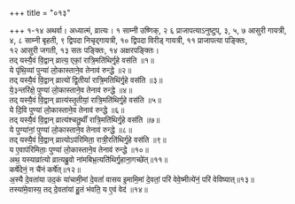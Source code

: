 +++
title = "०१३"

+++
१-१४ अथर्वा। अध्यात्मं, व्रात्यः। १ साम्नी उष्णिक्, २ ६ प्राजापत्याऽनुष्टुप्, ३, ५, ७ आसुरी गायत्री,  
४, ८ साम्नी बृहती, ९ द्विपदा निचृद्गायत्री, १० द्विपदा विरीड् गायत्री, ११ प्राजापत्या पङ्क्तिः,  
१२ आसुरी जगती, १३ सतः पङ्क्तिः, १४ अक्षरपङ्क्तिः।  
तद् यस्यै॒वं वि॒द्वान् व्रात्य॒ एकां॒ रात्रि॒मति॑थिर्गृ॒हे वस॑ति ॥१॥  
ये पृ॑थि॒व्यां पुन्या॑ लो॒कास्ताने॒व तेनाव॑ रुन्द्धे ॥२॥  
तद् यस्यै॒वं वि॒द्वान् व्रात्यो॑ द्वि॒तीयां॑ रात्रि॒मतिथि॑र्गृ॒हे वस॑ति ॥३॥  
ये॒३न्तरि॑क्षे॒ पुण्या॑ लो॒कास्ताने॒व तेनाव॑ रुन्द्धे ॥४॥  
तद् यस्यै॒वं वि॒द्वान् व्रात्य॑स्तृ॒तीयां॒ रात्रि॒मति॑थिर्गृ॒हे वस॑ति ॥५॥  
ये दि॒वि पुण्या॑ लो॒कास्ताने॒व तेनाव॑ रुन्द्धे ॥६॥  
तद् यस्यै॒वं वि॒द्वान् व्रात्य॑श्चतु॒र्थीं रात्रि॒मति॑थिर्गृ॒हे वस॑ति ॥७॥  
ये पुण्या॑नां॒ पुण्या॑ लो॒कास्ताने॒व तेनाव॑ रुन्द्धे ॥८॥  
तद् यस्यै॒वं वि॒द्वान् व्रात्योऽप॑रिमिता॒ रात्री॒रति॑थिर्गृ॒हे वस॑ति ॥९॥  
य ए॒वाप॑रिमिताः॒ पुण्या॑ लो॒कास्ताने॒व तेनाव॑ रुन्द्धे ॥१०॥  
अथ॒ यस्याव्रा॑त्यो व्रात्यब्रु॒वो ना॑मबिभ्र॒त्यति॑थिर्गृ॒हाना॒गच्छे॑त्॥११॥  
कर्षे॑देनं॒ न चै॑नं कर्षे॑त्॥१२॥  
अ॒स्यै दे॒वता॑या उद॒कं या॑चामी॒मां दे॒वतां॑ वासय इ॒मामि॒मां दे॒वतां॒ परि॑ वेवे॒ष्मीत्ये॑नं॒ परि॑ वेविष्यात्॥१३॥  
तस्या॑मे॒वास्य॒ तद् दे॒वता॑यां हु॒तं भ॑वति॒ य ए॒वं वेद॑ ॥१४॥